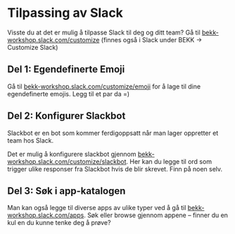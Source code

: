 # Tilpassing av Slack
Visste du at det er mulig å tilpasse Slack til deg og ditt team? Gå til [bekk-workshop.slack.com/customize](https://bekk-workshop.slack.com/customize) (finnes også i Slack under BEKK -> Customize Slack)

## Del 1: Egendefinerte Emoji
Gå til [bekk-workshop.slack.com/customize/emoji](https://bekk-workshop.slack.com/customize/emoji) for å lage til dine egendefinerte emojis. Legg til et par da =) 

## Del 2: Konfigurer Slackbot 
Slackbot er en bot som kommer ferdigoppsatt når man lager oppretter et team hos Slack.

Det er mulig å konfigurere slackbot gjennom [bekk-workshop.slack.com/customize/slackbot](https://bekk-workshop.slack.com/customize/slackbot). Her kan du legge til ord som trigger ulike responser fra Slackbot hvis de blir skrevet. Finn på noen selv. 

## Del 3: Søk i app-katalogen
Man kan også legge til diverse apps av ulike typer ved å gå til [bekk-workshop.slack.com/apps](https://bekk-workshop.slack.com/apps). Søk eller browse gjennom appene – finner du en kul en du kunne tenke deg å prøve?
